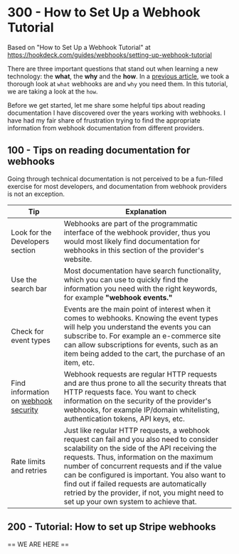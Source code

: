 # 300 - How to Set Up a Webhook Tutorial

Based on "How to Set Up a Webhook Tutorial" at https://hookdeck.com/guides/webhooks/setting-up-webhook-tutorial

There are three important questions that stand out when learning a new technology: the **what**, the **why** and the **how**. In a [previous article](../100/README.md), we took a thorough look at ```what``` webhooks are and ```why``` you need them. In this tutorial, we are taking a look at the ```how```.

Before we get started, let me share some helpful tips about reading documentation I have discovered over the years working with webhooks. I have had my fair share of frustration trying to find the appropriate information from webhook documentation from different providers.

## 100 - Tips on reading documentation for webhooks

Going through technical documentation is not perceived to be a fun-filled exercise for most developers, and documentation from webhook providers is not an exception.

| Tip | Explanation |
| --- | --- |
| Look for the Developers section | Webhooks are part of the programmatic interface of the webhook provider, thus you would most likely find documentation for webhooks in this section of the provider's website. |
| Use the search bar | Most documentation have search functionality, which you can use to quickly find the information you need with the right keywords, for example **"webhook events."** |
| Check for event types | Events are the main point of interest when it comes to webhooks. Knowing the event types will help you understand the events you can subscribe to. For example an e-commerce site can allow subscriptions for events, such as an item being added to the cart, the purchase of an item, etc. |
| Find information on [webhook security](https://hookdeck.com/guides/webhooks/webhook-security-vulnerabilities-guide) | Webhook requests are regular HTTP requests and are thus prone to all the security threats that HTTP requests face. You want to check information on the security of the provider's webhooks, for example IP/domain whitelisting, authentication tokens, API keys, etc. |
| Rate limits and retries | Just like regular HTTP requests, a webhook request can fail and you also need to consider scalability on the side of the API receiving the requests. Thus, information on the maximum number of concurrent requests and if the value can be configured is important. You also want to find out if failed requests are automatically retried by the provider, if not, you might need to set up your own system to achieve that. |

## 200 - Tutorial: How to set up Stripe webhooks








== WE ARE HERE ==
